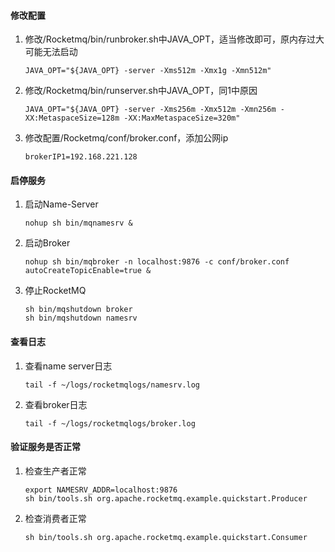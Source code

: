#### 修改配置
1. 修改/Rocketmq/bin/runbroker.sh中JAVA_OPT，适当修改即可，原内存过大可能无法启动
    ```text
    JAVA_OPT="${JAVA_OPT} -server -Xms512m -Xmx1g -Xmn512m"
    ```
2. 修改/Rocketmq/bin/runserver.sh中JAVA_OPT，同1中原因
    ```text
    JAVA_OPT="${JAVA_OPT} -server -Xms256m -Xmx512m -Xmn256m -XX:MetaspaceSize=128m -XX:MaxMetaspaceSize=320m"
    ```
3. 修改配置/Rocketmq/conf/broker.conf，添加公网ip
    ```text
    brokerIP1=192.168.221.128
    ```
#### 启停服务
1. 启动Name-Server
    ```text
    nohup sh bin/mqnamesrv &
    ```
2. 启动Broker
    ```text
    nohup sh bin/mqbroker -n localhost:9876 -c conf/broker.conf autoCreateTopicEnable=true &
    ```
3. 停止RocketMQ
    ```text
    sh bin/mqshutdown broker
    sh bin/mqshutdown namesrv
    ```
#### 查看日志
1. 查看name server日志
    ```text
    tail -f ~/logs/rocketmqlogs/namesrv.log
    ```
2. 查看broker日志
    ```text
    tail -f ~/logs/rocketmqlogs/broker.log
    ```
#### 验证服务是否正常
1. 检查生产者正常
    ```text
    export NAMESRV_ADDR=localhost:9876
    sh bin/tools.sh org.apache.rocketmq.example.quickstart.Producer
    ```
2. 检查消费者正常
    ```text
    sh bin/tools.sh org.apache.rocketmq.example.quickstart.Consumer
    ```

